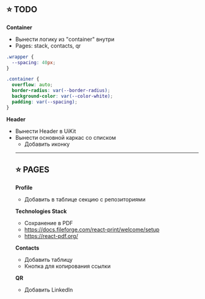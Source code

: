 ## ⭐️ TODO

**Container**
- Вынести логику из "container" внутри <LayoutSectionElement />
- Pages: stack, contacts, qr

```css
.wrapper {
  --spacing: 40px;
}

.container {
  overflow: auto;
  border-radius: var(--border-radius);
  background-color: var(--color-white);
  padding: var(--spacing);
}
```

**Header**
- Вынести Header в UiKit
- Вынести основной каркас со списком <ul>
- Добавить иконку

---

## ⭐️ PAGES

**Profile**
- Добавить в таблице секцию с репозиториями

**Technologies Stack**
- Сохранение в PDF
- https://docs.fileforge.com/react-print/welcome/setup
- https://react-pdf.org/

**Contacts**
- Добавить таблицу
- Кнопка для копирования ссылки

**QR**
- Добавить LinkedIn

